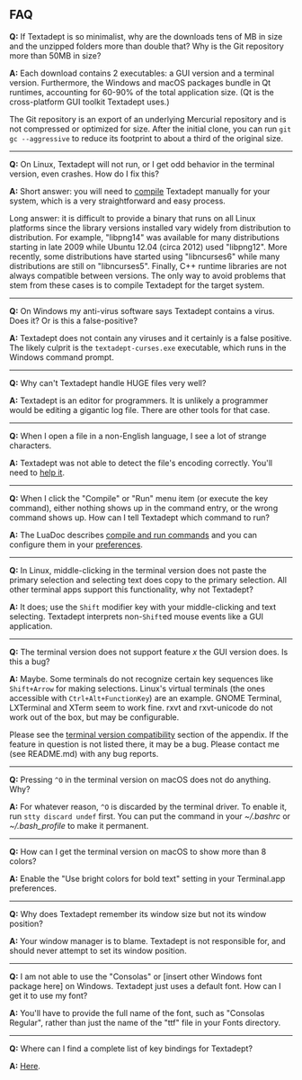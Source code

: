 ## FAQ

**Q:**
If Textadept is so minimalist, why are the downloads tens of MB in size and the unzipped
folders more than double that? Why is the Git repository more than 50MB in size?

**A:**
Each download contains 2 executables: a GUI version and a terminal version.  Furthermore, the
Windows and macOS packages bundle in Qt runtimes, accounting for 60-90% of the total application
size. (Qt is the cross-platform GUI toolkit Textadept uses.)

The Git repository is an export of an underlying Mercurial repository and is not compressed or
optimized for size. After the initial clone, you can run `git gc --aggressive` to reduce its
footprint to about a third of the original size.

- - -

**Q:**
On Linux, Textadept will not run, or I get odd behavior in the terminal version, even crashes. How
do I fix this?

**A:**
Short answer: you will need to [compile][] Textadept manually for your system, which is a very
straightforward and easy process.

Long answer: it is difficult to provide a binary that runs on all Linux platforms since
the library versions installed vary widely from distribution to distribution. For example,
"libpng14" was available for many distributions starting in late 2009 while Ubuntu 12.04 (circa
2012) used "libpng12". More recently, some distributions have started using "libncurses6"
while many distributions are still on "libncurses5". Finally, C++ runtime libraries are not
always compatible between versions. The only way to avoid problems that stem from these cases
is to compile Textadept for the target system.

[compile]: manual.html#compiling

- - -

**Q:**
On Windows my anti-virus software says Textadept contains a virus. Does it? Or is this a
false-positive?

**A:**
Textadept does not contain any viruses and it certainly is a false positive.  The likely culprit
is the `textadept-curses.exe` executable, which runs in the Windows command prompt.

- - -

**Q:**
Why can't Textadept handle HUGE files very well?

**A:**
Textadept is an editor for programmers. It is unlikely a programmer would be editing a gigantic
log file. There are other tools for that case.

- - -

**Q:**
When I open a file in a non-English language, I see a lot of strange characters.

**A:**
Textadept was not able to detect the file's encoding correctly. You'll need to [help it][].

[help it]: manual.html#encoding

- - -

**Q:**
When I click the "Compile" or "Run" menu item (or execute the key command), either nothing shows up
in the command entry, or the wrong command shows up. How can I tell Textadept which command to run?

**A:**
The LuaDoc describes [compile and run commands][] and you can configure them in your
[preferences][].

[compile and run commands]: api.html#textadept.run
[preferences]: manual.html#textadept

- - -

**Q:**
In Linux, middle-clicking in the terminal version does not paste the primary selection and
selecting text does copy to the primary selection. All other terminal apps support this
functionality, why not Textadept?

**A:**
It does; use the `Shift` modifier key with your middle-clicking and text selecting. Textadept
interprets non-`Shift`ed mouse events like a GUI application.

- - -

**Q:**
The terminal version does not support feature _x_ the GUI version does. Is this a bug?

**A:**
Maybe. Some terminals do not recognize certain key sequences like `Shift+Arrow` for making
selections. Linux's virtual terminals (the ones accessible with `Ctrl+Alt+FunctionKey`) are an
example. GNOME Terminal, LXTerminal and XTerm seem to work fine. rxvt and rxvt-unicode do not
work out of the box, but may be configurable.

Please see the [terminal version compatibility][] section of the appendix. If the feature
in question is not listed there, it may be a bug. Please contact me (see README.md) with any
bug reports.

[terminal version compatibility]: manual.html#terminal-version-compatibility

- - -

**Q:**
Pressing `^O` in the terminal version on macOS does not do anything. Why?

**A:**
For whatever reason, `^O` is discarded by the terminal driver. To enable it, run `stty discard
undef` first. You can put the command in your *~/.bashrc* or *~/.bash_profile* to make it
permanent.

- - -

**Q:**
How can I get the terminal version on macOS to show more than 8 colors?

**A:**
Enable the "Use bright colors for bold text" setting in your Terminal.app preferences.

- - -

**Q:**
Why does Textadept remember its window size but not its window position?

**A:**
Your window manager is to blame. Textadept is not responsible for, and should never attempt to
set its window position.

- - -

**Q:**
I am not able to use the "Consolas" or [insert other Windows font package here] on
Windows. Textadept just uses a default font. How can I get it to use my font?

**A:**
You'll have to provide the full name of the font, such as "Consolas Regular", rather than just
the name of the "ttf" file in your Fonts directory.

- - -

**Q:**
Where can I find a complete list of key bindings for Textadept?

**A:**
[Here](api.html#textadept.keys).


